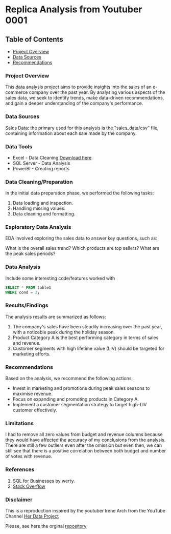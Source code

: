 # Replica Analysis from Youtuber 0001

## Table of Contents

- [Project Overview](#project-overview)
- [Data Sources](#data-sources)
- [Recommendations](#recommendations)

### Project Overview
This data analysis project aims to provide insights into the sales of an e-commerce company over the past year. By analysing various aspects of the sales data, we seek to identify trends, make data-driven recommendations, and gain a deeper understanding of the company's performance.

### Data Sources

Sales Data: the primary used for this analysis is the "sales_data/csv" file, containing information about each sale made by the company.

### Data Tools

- Excel - Data Cleaning [Download here](https://microsoft.com)
- SQL Server - Data Analysis
- PowerBI - Creating reports

### Data Cleaning/Preparation

In the initial data preparation phase, we performed the following tasks:
1. Data loading and inspection.
2. Handling missing values.
3. Data cleaning and formatting.

### Exploratory Data Analysis

EDA involved exploring the sales data to answer key questions, such as:

What is the overall sales trend?
Which products are top sellers?
What are the peak sales periods?

### Data Analysis

Include some interesting code/features worked with

```sql
SELECT * FROM table1
WHERE cond = 2;
```

### Results/Findings

The analysis results are summarized as follows:
1. The company's sales have been steadily increasing over the past year, with a noticeble peak during the holiday season.
2. Product Category A is the best performing category in terms of sales and revenue.
3. Customer segments with high lifetime value (LIV) should be targeted for marketing efforts.

### Recommendations

Based on the analysis, we recommend the following actions:
- Invest in marketing and promotions during peak sales seasons to maximise revenue.
- Focus on expanding and promoting products in Category A.
- Implement a customer segmentation strategy to target high-LIV customer effectively.

### Limitations

I had to remove all zero values from budget and revenue columns because they would have affected the accuracy of my conclusions from the analysis. There are still a few outliers even after the omission but even then, we can still see that there is a positive correlation between both budget and number of votes with revenue.

### References

1. SQL for Businesses by werty.
2. [Stack Overflow](https://stack.com)

### Disclaimer

This is a reproduction inspired by the youtuber Irene Arch  from the YouTube Channel [Her Data Project](https://youtu.be/0N9xekdKCwk?si=j101WvmVot7zvaYu)

Please, see here the orginal [repository](https://github.com/Irene-arch/Documenting_Example)






